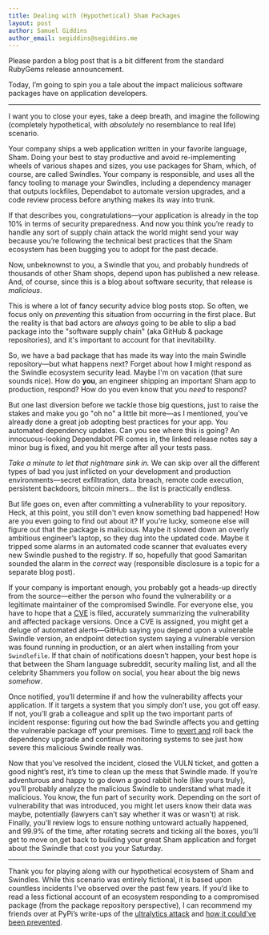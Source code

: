 ```yaml
---
title: Dealing with (Hypothetical) Sham Packages
layout: post
author: Samuel Giddins
author_email: segiddins@segiddins.me
---
```


Please pardon a blog post that is a bit different from the standard RubyGems release announcement.

Today, I’m going to spin you a tale about the impact malicious software packages have on application developers.  

---

I want you to close your eyes, take a deep breath, and imagine the following (completely hypothetical, with *absolutely* no resemblance to real life) scenario.

Your company ships a web application written in your favorite language, Sham. Doing your best to stay productive and avoid re-implementing wheels of various shapes and sizes, you use packages for Sham, which, of course, are called Swindles. Your company is responsible, and uses all the fancy tooling to manage your Swindles, including a dependency manager that outputs lockfiles, Dependabot to automate version upgrades, and a code review process before anything makes its way into trunk.

If that describes you, congratulations—your application is already in the top 10% in terms of security preparedness. And now you think you’re ready to handle any sort of supply chain attack the world might send your way because you’re following the technical best practices that the Sham ecosystem has been bugging you to adopt for the past decade.

Now, unbeknownst to you, a Swindle that you, and probably hundreds of thousands of other Sham shops, depend upon has published a new release. And, of course, since this is a blog about software security, that release is *malicious*.

This is where a lot of fancy security advice blog posts stop. So often, we focus only on *preventing* this situation from occurring in the first place. But the reality is that bad actors are *always* going to be able to slip a bad package into the "software supply chain" (aka GitHub & package repositories), and it's important to account for that inevitability.

So, we have a bad package that has made its way into the main Swindle repository—but what happens next? Forget about how **I** might respond as the Swindle ecosystem security lead. Maybe I'm on vacation (that sure sounds nice). How do **you**, an engineer shipping an important Sham app to production, respond? How do you even know that you *need* to respond?

But one last diversion before we tackle those big questions, just to raise the stakes and make you go "oh no" a little bit more—as I mentioned, you've already done a great job adopting best practices for your app. You automated dependency updates. Can you see where this is going? An innocuous-looking Dependabot PR comes in, the linked release notes say a minor bug is fixed, and you hit merge after all your tests pass.

*Take a minute to let that nightmare sink in.* We can skip over all the different types of bad you just inflicted on your development and production environments—secret exfiltration, data breach, remote code execution, persistent backdoors, bitcoin miners… the list is practically endless.

But life goes on, even after committing a vulnerability to your repository. Heck, at this point, you still don't even know something bad happened\! How are you even going to find out about it? If you're lucky, someone else will figure out that the package is malicious. Maybe it slowed down an overly ambitious engineer’s laptop, so they dug into the updated code. Maybe it tripped some alarms in an automated code scanner that evaluates every new Swindle pushed to the registry. If so, hopefully that good Samaritan sounded the alarm in the *correct* way (responsible disclosure is a topic for a separate blog post). 

If your company is important enough, you probably got a heads-up directly from the source—either the person who found the vulnerability or a legitimate maintainer of the compromised Swindle. For everyone else, you have to hope that a [CVE](https://www.cve.org) is filed, accurately summarizing the vulnerability and affected package versions. Once a CVE is assigned, you might get a deluge of automated alerts—GitHub saying you depend upon a vulnerable Swindle version, an endpoint detection system saying a vulnerable version was found running in production, or an alert when installing from your `Swindlefile`. If that chain of notifications doesn’t happen, your best hope is that between the Sham language subreddit, security mailing list, and all the celebrity Shammers you follow on social, you hear about the big news *somehow*.

Once notified, you’ll determine if and how the vulnerability affects your application. If it targets a system that you simply don’t use, you got off easy. If not, you’ll grab a colleague and split up the two important parts of incident response: figuring out how the bad Swindle affects you and getting the vulnerable package off your premises. Time to [revert and](https://outage.party/) roll back the dependency upgrade and continue monitoring systems to see just how severe this malicious Swindle really was.

Now that you’ve resolved the incident, closed the VULN ticket, and gotten a good night’s rest, it’s time to clean up the mess that Swindle made. If you’re adventurous and happy to go down a good rabbit hole (like yours truly), you’ll probably analyze the malicious Swindle to understand what made it malicious. You know, the fun part of security work. Depending on the sort of vulnerability that was introduced, you might let users know their data was maybe, potentially (lawyers can’t say whether it was or wasn't) at risk. Finally, you’ll review logs to ensure nothing untoward actually happened, and 99.9% of the time, after rotating secrets and ticking all the boxes, you’ll get to move on,get back to building your great Sham application and forget about the Swindle that cost you your Saturday.

---

Thank you for playing along with our hypothetical ecosystem of Sham and Swindles. While this scenario was entirely fictional, it is based upon countless incidents I've observed over the past few years. If you’d like to read a less fictional account of an ecosystem responding to a compromised package (from the package repository perspective), I can recommend my friends over at PyPi’s write-ups of the [ultralytics attack](https://blog.pypi.org/posts/2024-12-11-ultralytics-attack-analysis/) and [how it could've been prevented](https://blog.yossarian.net/2024/12/06/zizmor-ultralytics-injection).
